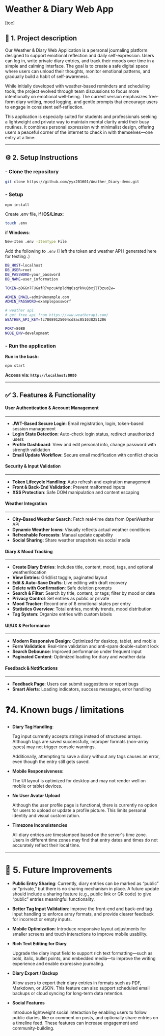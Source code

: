# Weather & Diary Web App

[toc]



## 📌 **1. Project description**
Our Weather & Diary Web Application is a personal journaling platform designed to support emotional reflection and daily self-expression. Users can log in, write private diary entries, and track their moods over time in a simple and calming interface. The goal is to create a safe digital space where users can unload their thoughts, monitor emotional patterns, and gradually build a habit of self-awareness.

While initially developed with weather-based reminders and scheduling tools, the project evolved through team discussions to focus more intentionally on emotional well-being. The current version emphasizes free-form diary writing, mood logging, and gentle prompts that encourage users to engage in consistent self-reflection.

This application is especially suited for students and professionals seeking a lightweight and private way to maintain mental clarity amid their busy routines. It combines personal expression with minimalist design, offering users a peaceful corner of the internet to check in with themselves—one entry at a time.

----

## ⚙️ **2. Setup Instructions**

### - Clone the repository

```bash
git clone https://github.com/yyx201601/Weather_Diary-demo.git
```

### - Setup

```bash
npm install
```

Create .env file,  if **IOS/Linux**:

```bash
touch .env
```

if **Windows**:

```bash
New-Item .env -ItemType File
```

Add the following to `.env`   (I left the token and weather API I generated here for testing .)

```bash
DB_HOST=localhost
DB_USER=root
DB_PASSWORD=your_password
DB_NAME=user_information

TOKEN=pDGGn7FUGafR7vpcuAYpldNq6sqYkVuQbxjlT3zuoEw=

ADMIN_EMAIL=admin@example.com
ADMIN_PASSWORD=examplepassworf

# weather api
# get free api from https://www.weatherapi.com/
WEATHER_API_KEY=fc78089125004cd8ac051038251206

PORT=8080
NODE_ENV=development
```

### - Run the application

**Run in the bash:**

```bash
npm start
```

**Access via: `http://localhost:8080`**

----

## ✅ **3. Features & Functionality**

####  User Authentication & Account Management

---

- **JWT-Based Secure Login**: Email registration, login, token-based session management
- **Login State Detection**: Auto-check login status, redirect unauthorized users
- **Profile Dashboard**: View and edit personal info, change password with strength validation
- **Email Update Workflow**: Secure email modification with conflict checks

#### Security & Input Validation

---

- **Token Lifecycle Handling**: Auto refresh and expiration management
- **Front & Back-End Validation**: Prevent malformed inputs
- **XSS Protection**: Safe DOM manipulation and content escaping

#### Weather Integration

---

- **City-Based Weather Search**: Fetch real-time data from OpenWeather API
- **Dynamic Weather Icons**: Visually reflects actual weather conditions
- **Refreshable Forecasts**: Manual update capability
- **Social Sharing**: Share weather snapshots via social media

#### Diary & Mood Tracking

---

- **Create Diary Entries**: Includes title, content, mood, tags, and optional weather/location
- **View Entries**: Grid/list toggle, paginated layout
- **Edit & Auto-Save Drafts**: Live editing with draft recovery
- **Delete with Confirmation**: Safe deletion prompts
- **Search & Filter**: Search by title, content, or tags; filter by mood or date
- **Privacy Control**: Set entries as public or private
- **Mood Tracker**: Record one of 8 emotional states per entry
- **Statistics Overview**: Total entries, monthly trends, mood distribution
- **Tag System**: Organize entries with custom labels

#### UI/UX & Performance

---

- **Modern Responsive Design**: Optimized for desktop, tablet, and mobile
- **Form Validation**: Real-time validation and anti-spam double-submit lock
- **Search Debounce**: Improved performance under frequent input
- **Paginated Content**: Optimized loading for diary and weather data

#### Feedback & Notifications

---

- **Feedback Page**: Users can submit suggestions or report bugs
- **Smart Alerts**: Loading indicators, success messages, error handling

# ❓4. Known bugs / limitations

- **Diary Tag Handling**: 

  Tag input currently accepts strings instead of structured arrays. Although tags are saved successfully, improper formats (non-array types) may not trigger console warnings. 

  Additionally, attempting to save a diary without any tags causes an error, even though the entry still gets saved.

- **Mobile Responsiveness**: 

  The UI layout is optimized for desktop and may not render well on mobile or tablet devices.

- **No User Avatar Upload**

  Although the user profile page is functional, there is currently no option for users to upload or update a profile picture. This limits personal identity and visual customization.

- **Timezone Inconsistencies**

  All diary entries are timestamped based on the server's time zone. Users in different time zones may find that entry dates and times do not accurately reflect their local time.

---

# 🚀 5. Future Improvements

- **Public Entry Sharing**: 
  Currently, diary entries can be marked as “public” or “private,” but there is no sharing mechanism in place. A future update should include a sharing feature (e.g., public link or QR code) to give “public” entries meaningful functionality.

- **Better Tag Input Validation**: 
  Improve the front-end and back-end tag input handling to enforce array formats, and provide clearer feedback for incorrect or empty inputs.

- **Mobile Optimization**: 
  Introduce responsive layout adjustments for smaller screens and touch interactions to improve mobile usability.

- **Rich Text Editing for Diary**

  Upgrade the diary input field to support rich text formatting—such as bold, italic, bullet points, and embedded media—to improve the writing experience and enable expressive journaling.

- **Diary Export / Backup**

  Allow users to export their diary entries in formats such as PDF, Markdown, or JSON. This feature can also support scheduled email backups or cloud syncing for long-term data retention.

- **Social Features**

  Introduce lightweight social interaction by enabling users to follow public diaries, like or comment on posts, and optionally share entries on a timeline feed. These features can increase engagement and community-building.
